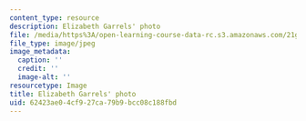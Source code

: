 ```yaml
---
content_type: resource
description: Elizabeth Garrels' photo
file: /media/https%3A/open-learning-course-data-rc.s3.amazonaws.com/21g-735-advanced-topics-in-hispanic-literature-and-film-the-films-of-luis-bunuel-fall-2013/62423ae04cf927ca79b9bcc08c188fbd_Garrels.jpg
file_type: image/jpeg
image_metadata:
  caption: ''
  credit: ''
  image-alt: ''
resourcetype: Image
title: Elizabeth Garrels' photo
uid: 62423ae0-4cf9-27ca-79b9-bcc08c188fbd
---
```

